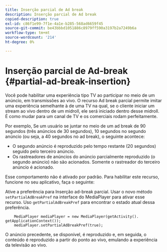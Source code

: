 ```yaml
---
title: Inserção parcial de Ad break
description: Inserção parcial de Ad break
copied-description: true
exl-id: c86f1e99-7f1e-4a1e-b285-568ad6659f45
source-git-commit: be43bbbd1051886c8979ff590a3197b2a7249b6a
workflow-type: tm+mt
source-wordcount: '214'
ht-degree: 0%

---
```


# Inserção parcial de Ad-break {#partial-ad-break-insertion}

Você pode habilitar uma experiência tipo TV ao participar no meio de um anúncio, em transmissões ao vivo. O recurso Ad break parcial permite imitar uma experiência semelhante à de uma TV na qual, se o cliente iniciar um stream ao vivo dentro de um midroll, ele será iniciado dentro desse midroll. É como mudar para um canal de TV e os comerciais rodam perfeitamente.

Por exemplo, Se um usuário se juntar no meio de um ad break de 90 segundos (três anúncios de 30 segundos), 10 segundos no segundo anúncio (ou seja, a 40 segundos no ad break), o seguinte acontece:

* O segundo anúncio é reproduzido pelo tempo restante (20 segundos) seguido pelo terceiro anúncio.
* Os rastreadores de anúncios do anúncio parcialmente reproduzido (o segundo anúncio) não são acionados. Somente o rastreador do terceiro anúncio é acionado.

Esse comportamento não é ativado por padrão. Para habilitar este recurso, funcione no seu aplicativo, faça o seguinte:

Ative a preferência para Inserção ad-break parcial. Usar o novo método `setPartialAdBreakPref` na interface do MediaPlayer para ativar esse recurso. Uso `getPartialAdBreakPref` para encontrar o estado atual dessa preferência.

```
    MediaPlayer mediaPlayer = new MediaPlayer(getActivity(). getApplicationContext()); 
    mediaPlayer.setPartialAdBreakPref(true);
```

O anúncio precedente, se disponível, é reproduzido e, em seguida, o conteúdo é reproduzido a partir do ponto ao vivo, emulando a experiência da televisão ao vivo.
